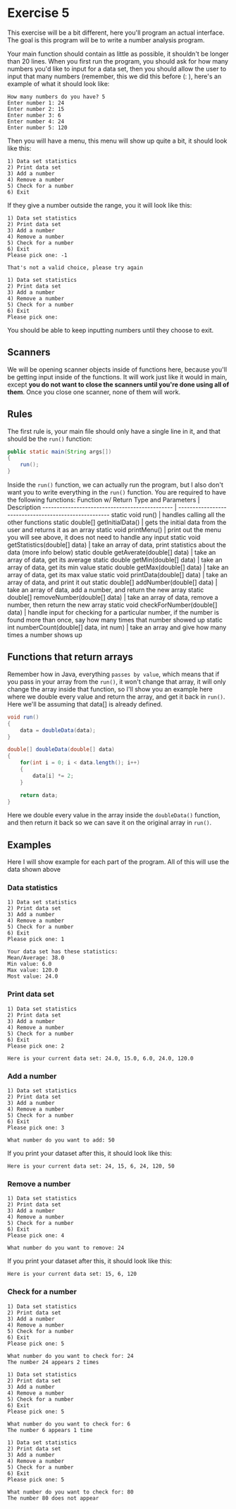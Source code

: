 # Exercise 5
This exercise will be a bit different, here you'll program an actual interface. The goal is this program will be to write a number analysis program.

Your main function should contain as little as possible, it shouldn't be longer than 20 lines.
When you first run the program, you should ask for how many numbers you'd like to input for a data set, then you should allow the user to input that many numbers (remember, this we did this before (: ), here's an example of what it should look like:
```
How many numbers do you have? 5
Enter number 1: 24
Enter number 2: 15
Enter number 3: 6
Enter number 4: 24
Enter number 5: 120
```

Then you will have a menu, this menu will show up quite a bit, it should look like this:
```
1) Data set statistics
2) Print data set
3) Add a number
4) Remove a number
5) Check for a number
6) Exit
```

If they give a number outside the range, you it will look like this:
```
1) Data set statistics
2) Print data set
3) Add a number
4) Remove a number
5) Check for a number
6) Exit
Please pick one: -1

That's not a valid choice, please try again

1) Data set statistics
2) Print data set
3) Add a number
4) Remove a number
5) Check for a number
6) Exit
Please pick one: 
```

You should be able to keep inputting numbers until they choose to exit.

## Scanners
We will be opening scanner objects inside of functions here, because you'll be getting input inside of the functions. It will work just like it would in main, except **you do not want to close the scanners until you're done using all of them**. Once you close one scanner, none of them will work.

## Rules
The first rule is, your main file should only have a single line in it, and that should be the `run()` function:
```Java
public static main(String args[])
{
    run();
}
```

Inside the `run()` function, we can actually run the program, but I also don't want you to write everything in the `run()` function.
You are required to have the following functions:
Function w/ Return Type and Parameters         | Description
---------------------------------------------- | -----------------------------------------------------
static void run() 		                       | handles calling all the other functions
static double[] getInitialData()               | gets the initial data from the user and returns it as an array
static void printMenu()                        | print out the menu you will see above, it does not need to handle any input
static void getStatistics(double[] data)       | take an array of data, print statistics about the data (more info below)
static double getAverate(double[] data)        | take an array of data, get its average
static double getMin(double[] data)            | take an array of data, get its min value
static double getMax(double[] data)            | take an array of data, get its max value 
static void printData(double[] data)           | take an array of data, and print it out
static double[] addNumber(double[] data)       | take an array of data, add a number, and return the new array
static double[] removeNumber(double[] data)    | take an array of data, remove a number, then return the new array
static void checkForNumber(double[] data)      | handle input for checking for a particular number, if the number is found more than once, say how many times that number showed up
static int numberCount(double[] data, int num) | take an array and give how many times a number shows up

## Functions that return arrays
Remember how in Java, everything `passes by value`, which means that if you pass in your array from the `run()`, it won't change that array, it will only change the array inside that function, so I'll show you an example here where we double every value and return the array, and get it back in `run()`. Here we'll be assuming that data[] is already defined.
```Java
void run()
{
    data = doubleData(data);
}

double[] doubleData(double[] data)
{
    for(int i = 0; i < data.length(); i++)
    {
        data[i] *= 2;
    }

    return data;
}
```
Here we double every value in the array inside the `doubleData()` function, and then return it back so we can save it on the original array in `run()`.

## Examples
Here I will show example for each part of the program. All of this will use the data shown above

### Data statistics
```
1) Data set statistics
2) Print data set
3) Add a number
4) Remove a number
5) Check for a number
6) Exit
Please pick one: 1

Your data set has these statistics:
Mean/Average: 38.0
Min value: 6.0
Max value: 120.0
Most value: 24.0
```

### Print data set
```
1) Data set statistics
2) Print data set
3) Add a number
4) Remove a number
5) Check for a number
6) Exit
Please pick one: 2

Here is your current data set: 24.0, 15.0, 6.0, 24.0, 120.0
```

### Add a number
```
1) Data set statistics
2) Print data set
3) Add a number
4) Remove a number
5) Check for a number
6) Exit
Please pick one: 3

What number do you want to add: 50
```

If you print your dataset after this, it should look like this:
```
Here is your current data set: 24, 15, 6, 24, 120, 50
```

### Remove a number
```
1) Data set statistics
2) Print data set
3) Add a number
4) Remove a number
5) Check for a number
6) Exit
Please pick one: 4

What number do you want to remove: 24
```

If you print your dataset after this, it should look like this:
```
Here is your current data set: 15, 6, 120
```

### Check for a number
```
1) Data set statistics
2) Print data set
3) Add a number
4) Remove a number
5) Check for a number
6) Exit
Please pick one: 5

What number do you want to check for: 24
The number 24 appears 2 times
```

```
1) Data set statistics
2) Print data set
3) Add a number
4) Remove a number
5) Check for a number
6) Exit
Please pick one: 5

What number do you want to check for: 6
The number 6 appears 1 time
```

```
1) Data set statistics
2) Print data set
3) Add a number
4) Remove a number
5) Check for a number
6) Exit
Please pick one: 5

What number do you want to check for: 80
The number 80 does not appear
```